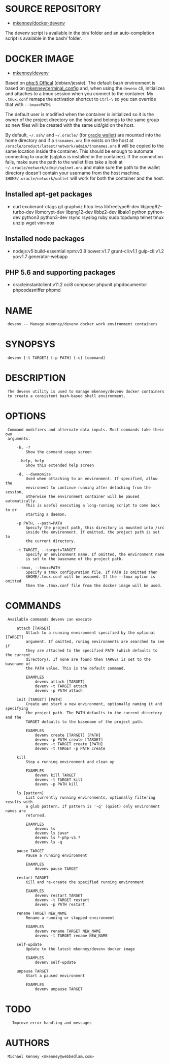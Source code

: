 # SOURCE REPOSITORY

* [mkenney/docker-devenv](https://github.com/mkenney/docker-devenv)

The devenv script is available in the bin/ folder and an auto-completion
script is available in the bash/ folder.

# DOCKER IMAGE

* [mkenney/devenv](https://hub.docker.com/r/mkenney/devenv/)

Based on [php:5 Offical](https://hub.docker.com/_/php/) (debian/jessie).
The default bash environment is based on [mkenney/terminal_config](https://github.com/mkenney/terminal_conf)
and, when using the  `devenv` cli, initializes and attaches to a tmux
session when you connect to the container. My `.tmux.conf` remaps the activation
shortcut to `Ctrl-\` so you can override that with `--tmux=PATH`.

The default user is modified when the container is initialized so it is
the owner of the project directory on the host and belongs to the same
group so new files will be created with the same uid/gid on the host.

By default, `~/.ssh/` and `~/.oracle/` (for [oracle wallet](http://docs.oracle.com/cd/B19306_01/network.102/b14266/cnctslsh.htm#g1033548))
are mounted into the home directory and if a `tnsnames.ora` file exists
on the host at `/oracle/product/latest/network/admin/tnsnames.ora` it will
be copied to the same location inside the container. This should be enough
to automate connecting to oracle (sqlplus is installed in the container).
If the connection fails, make sure the path to the wallet files take a
look at `~/.oracle/network/admin/sqlnet.ora` and make sure the path to the
wallet directory doesn't contain your username from the host machine.
`$HOME/.oracle/network/wallet` will work for both the container and the
host.

## Installed apt-get packages

* curl exuberant-ctags git graphviz htop less libfreetype6-dev libjpeg62-turbo-dev libmcrypt-dev libpng12-dev libbz2-dev libaio1 python python-dev python3 python3-dev rsync rsyslog ruby sudo tcpdump telnet tmux unzip wget vim-nox

## Installed node packages

* nodejs:v5 build-essential npm:v3.8 bower:v1.7 grunt-cli:v1.1 gulp-cli:v1.2 yo:v1.7 generator-webapp

## PHP 5.6 and supporting packages

* oracleinstantclient:v11.2 oci8 composer phpunit phpdocumentor phpcodesniffer phpmd

# NAME
     devenv -- Manage mkenney/devenv docker work environment containers

# SYNOPSYS
     devenv [-t TARGET] [-p PATH] [-c] [command]

# DESCRIPTION
     The devenv utility is used to manage mkenney/devenv docker containers
     to create a consistent bash-based shell environment.

# OPTIONS
     Command modifiers and alternate data inputs. Most commands take their own
     arguments.

         -h, -?
             Show the command usage screen

         --help, help
             Show this extended help screen

         -d, --daemonize
             Used when attaching to an environment. If specified, allow the
             environent to continue running after detaching from the session,
             otherwise the environment container will be paused automatically.
             This is useful executing a long-running script to come back to or
             starting a daemon.

         -p PATH, --path=PATH
             Specify the project path, this directory is mounted into /src
             inside the environment. If omitted, the project path is set to
             the current directory.

         -t TARGET, --target=TARGET
             Specify an environment name. If omitted, the environment name
             is set to the basename of the project path.

         --tmux, --tmux=PATH
             Specify a tmux configuration file. If PATH is omitted then
             $HOME/.tmux.conf will be assumed. If the --tmux option is omitted
             then the .tmux.conf file from the docker image will be used.

# COMMANDS
     Available commands devenv can execute

         attach [TARGET]
             Attach to a running environment specified by the optional [TARGET]
             argument. If omitted, runing environments are searched to see if
             they are attached to the specified PATH (which defaults to the current
             directory). If none are found then TARGET is set to the basename of
             the PATH value. This is the default command.

             EXAMPLES
                 devenv attach [TARGET]
                 devenv -t TARGET attach
                 devenv -p PATH attach

         init [TARGET] [PATH]
             Create and start a new environment, optionally naming it and specifying
             the project path. The PATH defaults to the current directory and the
             TARGET defaults to the basename of the project path.

             EXAMPLES
                 devenv create [TARGET] [PATH]
                 devenv -p PATH create [TARGET]
                 devenv -t TARGET create [PATH]
                 devenv -t TARGET -p PATH create

         kill
             Stop a running environment and clean up

             EXAMPLES
                 devenv kill TARGET
                 devenv -t TARGET kill
                 devenv -p PATH kill

         ls [pattern]
             List currently running environments, optionally filtering results with
             a glob pattern. If pattern is '-q' (quiet) only environment names are
             returned.

             EXAMPLES
                 devenv ls
                 devenv ls java*
                 devenv ls *-php-v5.?
                 devenv ls -q

         pause TARGET
             Pause a running environment

             EXAMPLES
                 devenv pause TARGET

         restart TARGET
             Kill and re-create the specified running environment

             EXAMPLES
                 devenv restart TARGET
                 devenv -t TARGET restart
                 devenv -p PATH restart

         rename TARGET NEW_NAME
             Rename a running or stopped environment

             EXAMPLES
                 devenv rename TARGET NEW_NAME
                 devenv -t TARGET rename NEW_NAME

         self-update
             Update to the latest mkenney/devenv docker image

             EXAMPLES
                 devenv self-update

         unpause TARGET
             Start a paused environment

             EXAMPLES
                 devenv unpause TARGET

# TODO
     - Improve error handling and messages

# AUTHORS
     Michael Kenney <mkenney@webbedlam.com>
